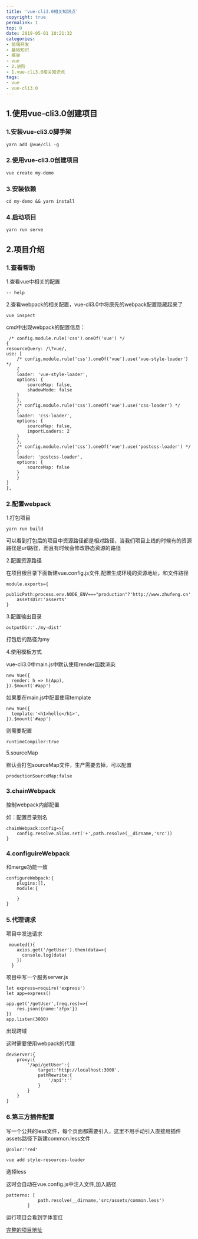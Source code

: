 ```yaml
---
title: 'vue-cli3.0相关知识点'
copyright: true
permalink: 1
top: 0
date: 2019-05-01 10:21:32
categories:
- 前端开发
- 基础知识
- 框架
- vue
- 2.进阶
- 1.vue-cli3.0相关知识点
tags:
- vue
- vue-cli3.0
---
```

## 1.使用vue-cli3.0创建项目
### 1.安装vue-cli3.0脚手架
```
yarn add @vue/cli -g
```
### 2.使用vue-cli3.0创建项目
```
vue create my-demo
```
### 3.安装依赖
```
cd my-demo && yarn install
```
### 4.启动项目
```
yarn run serve
```
## 2.项目介绍
### 1.查看帮助
1.查看vue中相关的配置
```
-- help
```
2.查看webpack的相关配置，vue-cli3.0中将原先的webpack配置隐藏起来了
```
vue inspect
```
cmd中出现webpack的配置信息：
```
 /* config.module.rule('css').oneOf('vue') */
{
resourceQuery: /\?vue/,
use: [
    /* config.module.rule('css').oneOf('vue').use('vue-style-loader') */
    {
    loader: 'vue-style-loader',
    options: {
        sourceMap: false,
        shadowMode: false
    }
    },
    /* config.module.rule('css').oneOf('vue').use('css-loader') */
    {
    loader: 'css-loader',
    options: {
        sourceMap: false,
        importLoaders: 2
    }
    },
    /* config.module.rule('css').oneOf('vue').use('postcss-loader') */
    {
    loader: 'postcss-loader',
    options: {
        sourceMap: false
    }
    }
]
},
```
### 2.配置webpack
1.打包项目
```
yarn run build
```
可以看到打包后的项目中资源路径都是相对路径，当我们项目上线的时候有的资源路径是url路径，而且有时候会修改静态资源的路径

2.配置资源路径

在项目根目录下面新建vue.config.js文件,配置生成环境的资源地址，和文件路径
```
module.exports={
    publicPath:process.env.NODE_ENV==="production"?'http://www.zhufeng.cn':'/',
    assetsDir:'asserts'
}
```
3.配置输出目录
```
outputDir:'./my-dist'
```
打包后的路径为my

4.使用模板方式

vue-cli3.0中main.js中默认使用render函数渲染
```
new Vue({
  render: h => h(App),
}).$mount('#app')
```
如果要在main.js中配置使用template
```
new Vue({
  template:'<h1>hello</h1>',
}).$mount('#app')
```
则需要配置
```
runtimeCompiler:true
```
5.sourceMap

默认会打包sourceMap文件，生产需要去掉，可以配置
```
productionSourceMap:false
```
### 3.chainWebpack
控制webpack内部配置

如：配置目录别名
```
chainWebpack:config=>{
    config.resolve.alias.set('+',path.resolve(__dirname,'src'))
}
```
### 4.configuireWebpack
和merge功能一致
```
configureWebpack:{
    plugins:[],
    module:{

    }
}
```
### 5.代理请求
项目中发送请求
```
 mounted(){
    axios.get('/getUser').then(data=>{
      console.log(data)
    })
  }
```
项目中写一个服务server.js
```
let express=require('express')
let app=express()

app.get('/getUser',(req,res)=>{
    res.json({name:'zfpx'})
})
app.listen(3000)
```
出现跨域

这时需要使用webpack的代理
```
devServer:{
    proxy:{
        '/api/getUser':{
            target:'http://localhost:3000',
            pathRewrite:{
                '/api':''
            }
        }
    }
}
```
### 6.第三方插件配置
写一个公共的less文件，每个页面都需要引入，这里不用手动引入直接用插件
assets路径下新建common.less文件
```
@color:'red'
```
```
vue add style-resources-loader
```
选择less

这时会自动在vue.config.js中注入文件,加入路径
```
patterns: [
            path.resolve(__dirname,'src/assets/common.less')
        ]
```
运行项目会看到字体变红

[完整的项目地址]('https://github.com/zhoubichuan/FrontEndNote/1.base/5.frames/2.Vue/vue-cli3.0>')